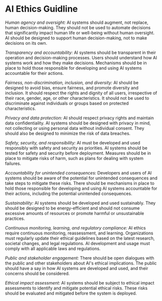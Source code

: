 # AI Ethics Guidline

*Human agency and oversight:* 
AI systems should augment, not replace, human decision-making. They should not be used to automate decisions that significantly impact human life or well-being without human oversight. AI should be designed to support human decision-making, not to make decisions on its own.

*Transparency and accountability:* 
AI systems should be transparent in their operation and decision-making processes. Users should understand how AI systems work and how they make decisions. Mechanisms should be in place to hold those responsible for developing and using AI systems accountable for their actions.

*Fairness, non-discrimination, inclusion, and diversity:* 
AI should be designed to avoid bias, ensure fairness, and promote diversity and inclusion. It should respect the rights and dignity of all users, irrespective of their race, gender, age, or other characteristics. It should not be used to discriminate against individuals or groups based on protected characteristics.

*Privacy and data protection:* 
AI should respect privacy rights and maintain data confidentiality. AI systems should be designed with privacy in mind, not collecting or using personal data without individual consent. They should also be designed to minimize the risk of data breaches.

*Safety, security, and responsibility:* 
AI must be developed and used responsibly with safety and security as priorities. AI systems should be tested for safety and security before deployment. Measures should be in place to mitigate risks of harm, such as plans for dealing with system failures.

*Accountability for unintended consequences:* 
Developers and users of AI systems should be aware of the potential for unintended consequences and take steps to mitigate these risks. There should be mechanisms in place to hold those responsible for developing and using AI systems accountable for their actions, including the potential unintended consequences.

*Sustainability:* 
AI systems should be developed and used sustainably. They should be designed to be energy-efficient and should not consume excessive amounts of resources or promote harmful or unsustainable practices.

*Continuous monitoring, learning, and regulatory compliance:* 
AI ethics require continuous monitoring, reassessment, and learning. Organizations must regularly update their ethical guidelines based on the latest research, societal changes, and legal regulations. AI development and usage must comply with all applicable laws and regulations.

*Public and stakeholder engagement:* 
There should be open dialogues with the public and other stakeholders about AI's ethical implications. The public should have a say in how AI systems are developed and used, and their concerns should be considered.

*Ethical impact assessment:* 
AI systems should be subject to ethical impact assessments to identify and mitigate potential ethical risks. These risks should be evaluated and mitigated before the system is deployed.
